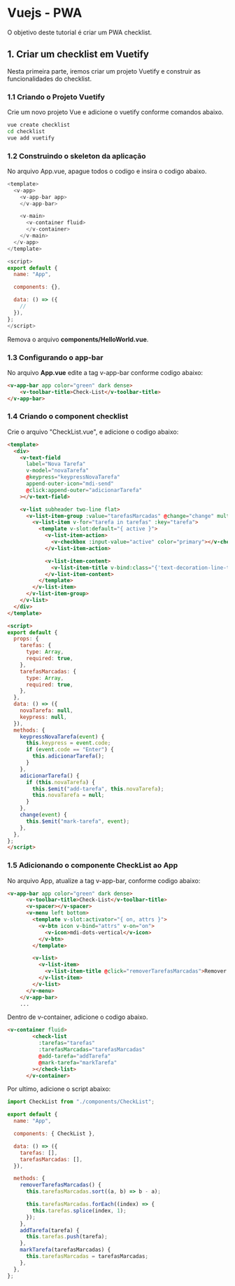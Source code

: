 # Vuejs - PWA

O objetivo deste tutorial é criar um PWA checklist.

## 1. Criar um checklist em Vuetify

Nesta primeira parte, iremos criar um projeto Vuetify e construir as funcionalidades do checklist.

### 1.1 Criando o Projeto Vuetify
Crie um novo projeto Vue e adicione o  vuetify conforme comandos abaixo.

```sh
vue create checklist
cd checklist
vue add vuetify
```

### 1.2 Construindo o skeleton da aplicação

No arquivo App.vue, apague todos o codigo e insira o codigo abaixo.

```js
<template>
  <v-app>
    <v-app-bar app>
    </v-app-bar>

    <v-main>
      <v-container fluid>
      </v-container>
    </v-main>
  </v-app>
</template>

<script>
export default {
  name: "App",

  components: {},

  data: () => ({
    //
  }),
};
</script>
```

Remova o arquivo **components/HelloWorld.vue**.

### 1.3 Configurando o app-bar

No arquivo **App.vue** edite a tag v-app-bar conforme codigo abaixo:

```html
<v-app-bar app color="green" dark dense>
    <v-toolbar-title>Check-List</v-toolbar-title>
</v-app-bar>
```

### 1.4 Criando o component checklist

Crie o arquivo "CheckList.vue", e adicione o codigo abaixo:

```html
<template>
  <div>
    <v-text-field
      label="Nova Tarefa"
      v-model="novaTarefa"
      @keypress="keypressNovaTarefa"
      append-outer-icon="mdi-send"
      @click:append-outer="adicionarTarefa"
    ></v-text-field>

    <v-list subheader two-line flat>
      <v-list-item-group :value="tarefasMarcadas" @change="change" multiple>
        <v-list-item v-for="tarefa in tarefas" :key="tarefa">
          <template v-slot:default="{ active }">
            <v-list-item-action>
              <v-checkbox :input-value="active" color="primary"></v-checkbox>
            </v-list-item-action>

            <v-list-item-content>
              <v-list-item-title v-bind:class="{'text-decoration-line-through':active}">{{tarefa}}</v-list-item-title>
            </v-list-item-content>
          </template>
        </v-list-item>
      </v-list-item-group>
    </v-list>
  </div>
</template>

<script>
export default {
  props: {
    tarefas: {
      type: Array,
      required: true,
    },
    tarefasMarcadas: {
      type: Array,
      required: true,
    },
  },
  data: () => ({
    novaTarefa: null,
    keypress: null,
  }),
  methods: {
    keypressNovaTarefa(event) {
      this.keypress = event.code;
      if (event.code == "Enter") {
        this.adicionarTarefa();
      }
    },
    adicionarTarefa() {
      if (this.novaTarefa) {
        this.$emit("add-tarefa", this.novaTarefa);
        this.novaTarefa = null;
      }
    },
    change(event) {
      this.$emit("mark-tarefa", event);
    },
  },
};
</script>
```

### 1.5 Adicionando o componente CheckList ao App

No arquivo App, atualize a tag v-app-bar, conforme codigo abaixo:

```html
<v-app-bar app color="green" dark dense>
      <v-toolbar-title>Check-List</v-toolbar-title>
      <v-spacer></v-spacer>
      <v-menu left bottom>
        <template v-slot:activator="{ on, attrs }">
          <v-btn icon v-bind="attrs" v-on="on">
            <v-icon>mdi-dots-vertical</v-icon>
          </v-btn>
        </template>

        <v-list>
          <v-list-item>
            <v-list-item-title @click="removerTarefasMarcadas">Remover tarefas marcadas</v-list-item-title>
          </v-list-item>
        </v-list>
      </v-menu>
    </v-app-bar>
    ...
```

Dentro de v-container, adicione o codigo abaixo.
```html
<v-container fluid>
        <check-list
          :tarefas="tarefas"
          :tarefasMarcadas="tarefasMarcadas"
          @add-tarefa="addTarefa"
          @mark-tarefa="markTarefa"
        ></check-list>
      </v-container>
```

Por ultimo, adicione o script abaixo:
```js
import CheckList from "./components/CheckList";

export default {
  name: "App",

  components: { CheckList },

  data: () => ({
    tarefas: [],
    tarefasMarcadas: [],
  }),

  methods: {
    removerTarefasMarcadas() {
      this.tarefasMarcadas.sort((a, b) => b - a);

      this.tarefasMarcadas.forEach((index) => {
        this.tarefas.splice(index, 1);
      });
    },
    addTarefa(tarefa) {
      this.tarefas.push(tarefa);
    },
    markTarefa(tarefasMarcadas) {
      this.tarefasMarcadas = tarefasMarcadas;
    },
  },
};
```



